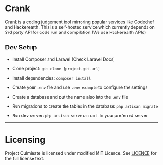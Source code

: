 # Crank

Crank is a coding judgement tool mirroring popular services like Codechef and Hackerearth. This is a self-hosted service which currently depends on 3rd party API for code run and compilation (We use Hackerearth APIs)


## Dev Setup
* Install Composer and Laravel (Check Laravel Docs)
* Clone project: `git clone [project-git-url]`
* Install dependencies: `composer install`
* Create your `.env` file and use `.env.example` to configure the settings

* Create a database and put the name also into the `.env` file
* Run migrations to create the tables in the database: `php artisan migrate`
* Run dev server: `php artisan serve` or run it in your preferred server


---- 


Licensing
=========
Project Culminate is licensed under modified MIT Licence. See
[LICENCE](https://github.com/cvlnair/crank/blob/master/LICENCE) for the full
license text.
